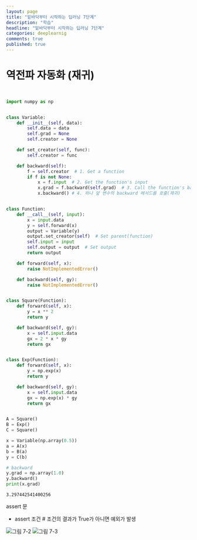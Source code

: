 ```yaml
---
layout: page
title: "밑바닥부터 시작하는 딥러닝 7단계"
description: "학습"
headline: "밑바닥부터 시작하는 딥러닝 7단계"
categories: deeplearnig
comments: true
published: true
---
```

# 역전파 자동화 (재귀)  

```python


import numpy as np


class Variable:
    def __init__(self, data):
        self.data = data
        self.grad = None
        self.creator = None

    def set_creator(self, func):
        self.creator = func

    def backward(self):
        f = self.creator  # 1. Get a function
        if f is not None:
            x = f.input  # 2. Get the function's input
            x.grad = f.backward(self.grad)  # 3. Call the function's backward
            x.backward() # 4. 하나 앞 변수의 backward 메서드를 호출(재귀)


class Function:
    def __call__(self, input):
        x = input.data
        y = self.forward(x)
        output = Variable(y)
        output.set_creator(self)  # Set parent(function)
        self.input = input
        self.output = output  # Set output
        return output

    def forward(self, x):
        raise NotImplementedError()

    def backward(self, gy):
        raise NotImplementedError()


class Square(Function):
    def forward(self, x):
        y = x ** 2
        return y

    def backward(self, gy):
        x = self.input.data
        gx = 2 * x * gy
        return gx


class Exp(Function):
    def forward(self, x):
        y = np.exp(x)
        return y

    def backward(self, gy):
        x = self.input.data
        gx = np.exp(x) * gy
        return gx


A = Square()
B = Exp()
C = Square()

x = Variable(np.array(0.5))
a = A(x)
b = B(a)
y = C(b)

# backward
y.grad = np.array(1.0)
y.backward()
print(x.grad)
```

    3.297442541400256
    

assert 문
 - assert 조건  # 조건의 결과가 True가 아니면 예외가 발생

![그림 7-2](https://user-images.githubusercontent.com/73815944/109758007-4309fd00-7c2e-11eb-8e1c-126e42bb269f.png)
![그림 7-3](https://user-images.githubusercontent.com/73815944/109758008-443b2a00-7c2e-11eb-8f81-c4df1b2c0fde.png)




